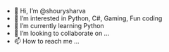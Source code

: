 - 👋 Hi, I’m @shourysharva
- 👀 I’m interested in Python, C#, Gaming, Fun coding
- 🌱 I’m currently learning Python
- 💞️ I’m looking to collaborate on ...
- 📫 How to reach me ...

<!---
shourysharva/shourysharva is a ✨ special ✨ repository because its `README.md` (this file) appears on your GitHub profile.
You can click the Preview link to take a look at your changes.
--->
